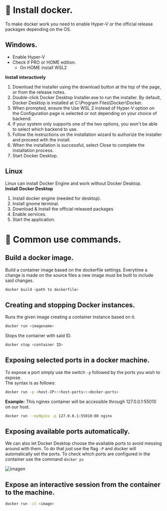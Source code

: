 # 📌 Install docker.
To make docker work you need to enable Hyper-V or the official release packages depending on the OS.
## Windows.
- Enable Hyper-V
- Check if PRO or HOME edition.
  - On HOME install WSL2
    
**Install interactively**
1. Download the installer using the download button at the top of the page, or from the release notes.
2. Double-click Docker Desktop Installer.exe to run the installer. By default, Docker Desktop is installed at C:\Program Files\Docker\Docker.
3. When prompted, ensure the Use WSL 2 instead of Hyper-V option on the Configuration page is selected or not depending on your choice of backend.
4. If your system only supports one of the two options, you won't be able to select which backend to use.
5. Follow the instructions on the installation wizard to authorize the installer and proceed with the install.
6. When the installation is successful, select Close to complete the installation process.
7. Start Docker Desktop.

## Linux
Linux can install Docker Engine and work without Docker Desktop.   
**Install Docker Desktop**   
1. Install docker engine (needed for desktop).
2. Install gnome terminal.
3. Download & Install the official released packages
4. Enable services.
5. Start the application.

# 📌 Common use commands.

  ## Build a docker image. 
  Build a container image based on the dockerfile settings.
  Everytime a change is made on the source files a new image must be built to include said changes.
  ```bash
  docker build <path to dockerfile>
  ```  

  ## Creating and stopping Docker instances. 
  Runs the given image creating a container instance based on it.
  ```bash
  docker run <imagename>
  ```
  Stops the container with said ID.
  ```bash
  docker stop <container ID>
  ```

  ## Exposing selected ports in a docker machine.
  To expose a port simply use the switch `-p` followed by the ports you wish to expose.   
  The syntax is as follows:
  ```bash
  docker run -p <host-IP>:<host-ports>:<docker-ports>
  ```

  **Example:**
  This nginex container will be accessible through 127.0.0.1:55010 on our host.
  ```bash
  docker run --myNginx -p 127.0.0.1:55010:80 nginx
  ```

  ## Exposing available ports automatically.
  We can also let Docker Desktop choose the available ports to avoid messing around with them.
  To do that just use the flag `-P` and docker will automatically set the ports.
  To check which ports are configured in the container use the command `docker ps`
  
  ![imagen](https://github.com/user-attachments/assets/859e03c0-a43a-4146-838a-d97fc51ceaec)

  

## Expose an interactive session from the container to the machine.
```bash
docker run -it <image> 
```


